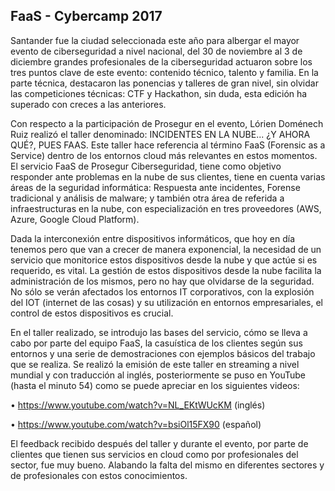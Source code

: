 ## FaaS - Cybercamp 2017 ##
Santander fue la ciudad seleccionada este año para albergar el mayor evento de ciberseguridad a nivel nacional, del 30 de noviembre al 3 de diciembre grandes profesionales de la ciberseguridad actuaron sobre los tres puntos clave de este evento: contenido técnico, talento y familia. En la parte técnica, destacaron las ponencias y talleres de gran nivel, sin olvidar las competiciones técnicas: CTF y Hackathon, sin duda, esta edición ha superado con creces a las anteriores.

Con respecto a la participación de Prosegur en el evento, Lórien Doménech Ruiz realizó el taller denominado: INCIDENTES EN LA NUBE... ¿Y AHORA QUÉ?, PUES FAAS. Este taller hace referencia al término FaaS (Forensic as a Service) dentro de los entornos cloud más relevantes en estos momentos. El servicio FaaS de Prosegur Ciberseguridad, tiene como objetivo responder ante problemas en la nube de sus clientes, tiene en cuenta varias áreas de la seguridad informática: Respuesta ante incidentes, Forense tradicional y análisis de malware; y también otra área de referida a infraestructuras en la nube, con especialización en tres proveedores (AWS, Azure, Google Cloud Platform).

Dada la interconexión entre dispositivos informáticos, que hoy en día tenemos pero que van a crecer de manera exponencial, la necesidad de un servicio que monitorice estos dispositivos desde la nube y que actúe si es requerido, es vital. La gestión de estos dispositivos desde la nube facilita la administración de los mismos, pero no hay que olvidarse de la seguridad. No sólo se verán afectados los entornos IT corporativos, con la explosión del IOT (internet de las cosas) y su utilización en entornos empresariales, el control de estos dispositivos es crucial.

En el taller realizado, se introdujo las bases del servicio, cómo se lleva a cabo por parte del equipo FaaS, la casuística de los clientes según sus entornos y una serie de demostraciones con ejemplos básicos del trabajo que se realiza. Se realizó la emisión de este taller en streaming a nivel mundial y con traducción al inglés, posteriormente se puso en YouTube (hasta el minuto 54) como se puede apreciar en los siguientes videos:

•	https://www.youtube.com/watch?v=NL_EKtWUcKM (inglés)

•	https://www.youtube.com/watch?v=bsiOl15FX90 (español)

El feedback recibido después del taller y durante el evento, por parte de clientes que tienen sus servicios en cloud como por profesionales del sector, fue muy bueno. Alabando la falta del mismo en diferentes sectores y de profesionales con estos conocimientos.

